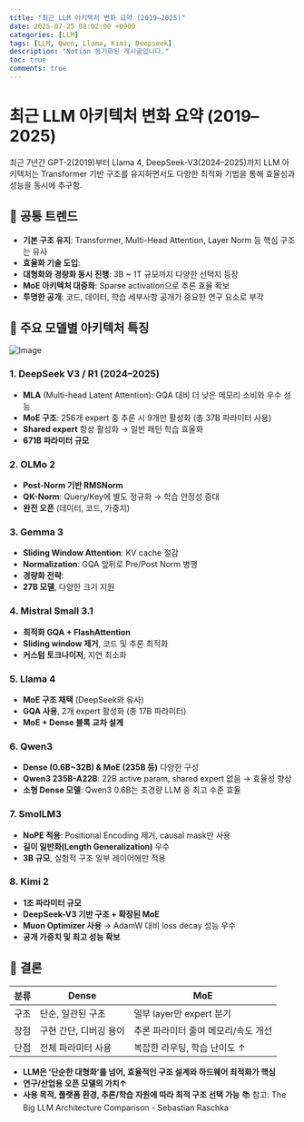 ```yaml
---
title: "최근 LLM 아키텍처 변화 요약 (2019–2025)"
date: 2025-07-25 08:02:00 +0900
categories: [LLM]
tags: [LLM, Qwen, Llama, Kimi, Deepseek]
description: "Notion 동기화된 게시글입니다."
toc: true
comments: true
---
```


# 최근 LLM 아키텍처 변화 요약 (2019–2025)

최근 7년간 GPT-2(2019)부터 Llama 4, DeepSeek-V3(2024–2025)까지 LLM 아키텍처는 Transformer 기반 구조를 유지하면서도 다양한 최적화 기법을 통해 효율성과 성능을 동시에 추구함.

## 🔑 공통 트렌드

- **기본 구조 유지**: Transformer, Multi-Head Attention, Layer Norm 등 핵심 구조는 유사
- **효율화 기술 도입**:
- **대형화와 경량화 동시 진행**: 3B ~ 1T 규모까지 다양한 선택지 등장
- **MoE 아키텍처 대중화**: Sparse activation으로 추론 효율 확보
- **투명한 공개**: 코드, 데이터, 학습 세부사항 공개가 중요한 연구 요소로 부각
## 📌 주요 모델별 아키텍처 특징

![Image](https://prod-files-secure.s3.us-west-2.amazonaws.com/e6db513d-ec54-40ff-aa74-2487b0bcfe15/ac24fdd3-febf-45c7-8e99-afb6446591d8/image.png?X-Amz-Algorithm=AWS4-HMAC-SHA256&X-Amz-Content-Sha256=UNSIGNED-PAYLOAD&X-Amz-Credential=ASIAZI2LB466Y3OQSIVO%2F20250726%2Fus-west-2%2Fs3%2Faws4_request&X-Amz-Date=20250726T114554Z&X-Amz-Expires=3600&X-Amz-Security-Token=IQoJb3JpZ2luX2VjEDQaCXVzLXdlc3QtMiJGMEQCIByi%2FuukxbZiZABzMAag1qBBKQOliYiL2MYXG4vOGRDrAiATXJvUAwE76XSlaGDbZrIKQyuX%2BQfP2ijckiL1XACzXCr%2FAwhdEAAaDDYzNzQyMzE4MzgwNSIMr%2FTWvA2JxsUimRgSKtwDGvgvhiPyklgWWckQMiExj7NpECT5r90LrmvHYuCQ4ml%2Bc0CUJdha8lyhA7hz6vVcs0Kk4uxbbkr436ckcznPBpKHezEROdf5CWhl31axMa7bYW07nK%2F88N1X1lSWacUSd%2BuUclg%2FGg2Aq9ekR4wwbhrcKZhF8KEiqQn2eSfr0WgcCqBjUf%2Bsm%2BEaMCcOmZZ9CDa9mJ3kS5%2BbWerp6gBi0EmtMZ2Q0WFyAvqpwGQeeLOrupTmyyOcewTq99bMxxiSJHTC39PVbbnIMQUllco9PoHNpIknSwQPetlhgxFG3iHve0%2FfM%2FvXrJel0VJU5e6pL1PdLuMj2ElOs2CCfSt3eNEMBYCju%2Bb3P9A3Ri3GleCQ3neiBiRxGD%2FPfNeODYcHhBVde%2F1j6%2BL8HqQBlcuOc6dWpHRl7%2BQLf6W09KhbkuP6XogXWeIGBkji%2FmLnz%2FYAwvObPaifMxXzojGEO5idoKI8sPuwJvIppMplhnrC8Dc3snJW176iOdx2S6nMfTM0wgpXhNgdWLoO7bj4k9%2BqZ7D8dzRs8PT93ihTLvXCqaMKbBrJNCdJ%2FjxA6HM%2FwQAdAPB35RbIrhePZ3QIUiJ%2FKbKII8O3%2BsTbOFOyPbynaQTvBJ%2BX2sCh4e%2FcuQswmvqSxAY6pgFDTXzkmO5ZUE0bxgpo%2B0d3S2iDSbNSOqwO0wJfXiyeylkvEdrhP94ibzy50zHqTTEZtLpQa7dy0OVEBq%2FzDNocY9I9gCpHSWrXrblyikRqzWt5mMXL4nfSPRl4IJQDR8OZxWtAedqfMDVlKVy2ORDqII%2FCFnIhHX8KdajwAMw8N4tABJ74V%2FNDV4mxRsE%2BtrbVqe4UWiM%2BrO2bxqTwyG4IuUfNxtxZ&X-Amz-Signature=c75a8f453a672f706851b3a56ef7f730fc8b66ff2963708fa7ab081b2a0d1fdd&X-Amz-SignedHeaders=host&x-amz-checksum-mode=ENABLED&x-id=GetObject)

### 1. DeepSeek V3 / R1 (2024–2025)

- **MLA** (Multi-head Latent Attention): GQA 대비 더 낮은 메모리 소비와 우수 성능
- **MoE 구조**: 256개 expert 중 추론 시 9개만 활성화 (총 37B 파라미터 사용)
- **Shared expert** 항상 활성화 → 일반 패턴 학습 효율화
- **671B 파라미터 규모**
### 2. OLMo 2

- **Post-Norm 기반 RMSNorm**
- **QK-Norm**: Query/Key에 별도 정규화 → 학습 안정성 증대
- **완전 오픈** (데이터, 코드, 가중치)
### 3. Gemma 3

- **Sliding Window Attention**: KV cache 절감
- **Normalization**: GQA 앞뒤로 Pre/Post Norm 병행
- **경량화 전략**:
- **27B 모델**, 다양한 크기 지원
### 4. Mistral Small 3.1

- **최적화 GQA + FlashAttention**
- **Sliding window 제거**, 코드 및 추론 최적화
- **커스텀 토크나이저**, 지연 최소화
### 5. Llama 4

- **MoE 구조 채택** (DeepSeek와 유사)
- **GQA 사용**, 2개 expert 활성화 (총 17B 파라미터)
- **MoE + Dense 블록 교차 설계**
### 6. Qwen3

- **Dense (0.6B~32B) & MoE (235B 등)** 다양한 구성
- **Qwen3 235B-A22B**: 22B active param, shared expert 없음 → 효율성 향상
- **소형 Dense 모델**: Qwen3 0.6B는 초경량 LLM 중 최고 수준 효율
### 7. SmolLM3

- **NoPE 적용**: Positional Encoding 제거, causal mask만 사용
- **길이 일반화(Length Generalization)** 우수
- **3B 규모**, 실험적 구조 일부 레이어에만 적용
### 8. Kimi 2

- **1조 파라미터 규모**
- **DeepSeek-V3 기반 구조 + 확장된 MoE**
- **Muon Optimizer 사용** → AdamW 대비 loss decay 성능 우수
- **공개 가중치 및 최고 성능 확보**
## 🧩 결론

| 분류 | Dense | MoE |
| --- | --- | --- |
| 구조 | 단순, 일관된 구조 | 일부 layer만 expert 분기 |
| 장점 | 구현 간단, 디버깅 용이 | 추론 파라미터 줄여 메모리/속도 개선 |
| 단점 | 전체 파라미터 사용 | 복잡한 라우팅, 학습 난이도 ↑ |

- **LLM은 ‘단순한 대형화’를 넘어, 효율적인 구조 설계와 하드웨어 최적화가 핵심**
- **연구/산업용 오픈 모델의 가치↑**
- **사용 목적, 플랫폼 환경, 추론/학습 자원에 따라 최적 구조 선택 가능**
📚 참고: The Big LLM Architecture Comparison - Sebastian Raschka


